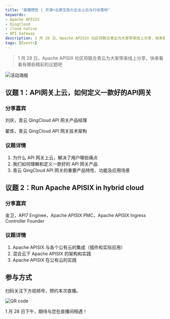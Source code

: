 ```yaml
---
title: "直播预告 | 开源+云原生助力企业上云与行动落地"
keywords:
- Apache APISIX
- QingCloud
- cloud native
- API Gateway
description: 1 月 28 日，Apache APISIX 社区将联合青云为大家带来线上分享，快来看看有哪些精彩的议题吧
tags: [Events]
---
```


> 1 月 28 日，Apache APISIX 社区将联合青云为大家带来线上分享，快来看看有哪些精彩的议题吧

<!--truncate-->

![活动海报](https://static.apiseven.com/202108/1642747565874-a3e854c3-81ea-460b-aec6-1a23b28912f7.png)

## 议题 1：API网关上云，如何定义一款好的API网关

### 分享嘉宾

刘庆，青云 QingCloud API 网关产品经理

翟炼，青云 QingCloud API 网关技术架构

### 议题详情

1. 为什么 API 网关上云，解决了用户哪些痛点
2. 我们如何理解和定义一款好的 API 网关产品
3. 青云 QingCloud API 网关的重要产品特性、功能及应用场景

## 议题 2：Run Apache APISIX in hybrid cloud

### 分享嘉宾

金卫，API7 Enginee，Apache APISIX PMC，Apache APISIX Ingress Controller Founder

### 议题详情

1. Apache APISIX 与各个公有云的集成（插件和实际应用）
2. 混合云下 Apache APISIX 的架构和实践
3. Apache APISIX 在公有云的实践

## 参与方式

扫码关注下方视频号，预约本次直播。

![QR code](https://static.apiseven.com/202108/1642745385238-f661f79d-d429-41d0-95b9-ad85d8d08ce0.png)

1 月 28 日下午，期待与您在直播间相遇！
